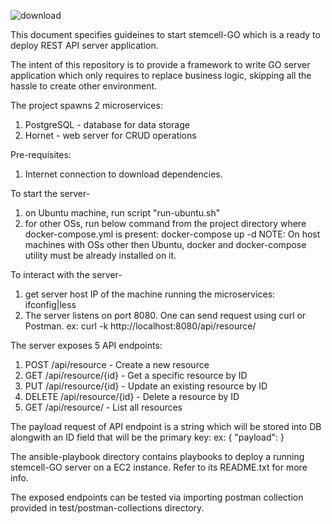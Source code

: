 ![download](https://github.com/user-attachments/assets/89aaf999-250a-497c-9e5d-15f81a6ddb50)

This document specifies guideines to start stemcell-GO which is a ready to deploy REST API server application. 

The intent of this repository is to provide a framework to write GO server application which only requires to replace business logic, skipping all the hassle to create other environment.

The project spawns 2 microservices:
1. PostgreSQL - database for data storage
2. Hornet - web server for CRUD operations


Pre-requisites:
1. Internet connection to download dependencies.


To start the server-
1. on Ubuntu machine, run script "run-ubuntu.sh"
2. for other OSs, run below command from the project directory where docker-compose.yml is present:
	docker-compose up -d 
NOTE: On host machines with OSs other then Ubuntu, docker and docker-compose utility must be already installed on it.


To interact with the server-
1. get server host IP of the machine running the microservices:
	 ifconfig|less
2. The server listens on port 8080. One can send request using curl or Postman.
	ex: curl -k http://localhost:8080/api/resource/


The server exposes 5 API endpoints:
1. POST /api/resource - Create a new resource
2. GET /api/resource/{id} - Get a specific resource by ID
3. PUT /api/resource/{id} - Update an existing resource by ID
4. DELETE /api/resource/{id} - Delete a resource by ID
5. GET /api/resource/ - List all resources


The payload request of API endpoint is a string which will be stored into DB alongwith an ID field that will be the primary key:
ex:
{
	"payload": <string>
}




The ansible-playbook directory contains playbooks to deploy a running stemcell-GO server on a EC2 instance. Refer to its README.txt for more info.


The exposed endpoints can be tested via importing postman collection provided in test/postman-collections directory.

